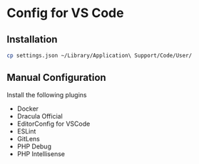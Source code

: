 #  Config for VS Code

## Installation

```sh
cp settings.json ~/Library/Application\ Support/Code/User/
```

## Manual Configuration

Install the following plugins

* Docker
* Dracula Official
* EditorConfig for VSCode
* ESLint
* GitLens
* PHP Debug
* PHP Intellisense
